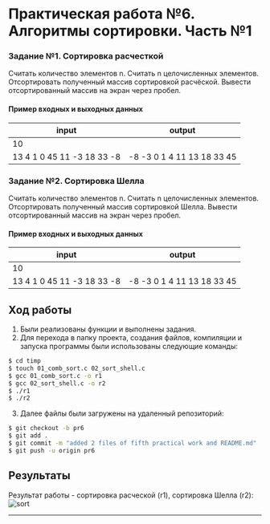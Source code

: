 # Практическая работа №6. Алгоритмы сортировки. Часть №1

### Задание №1. Сортировка расчесткой

Считать количество элементов n.
Считать n целочисленных элементов.
Отсортировать полученный массив сортировкой расчёской.
Вывести отсортированный массив на экран через пробел.

#### Пример входных и выходных данных

| input     | output      |
| ----------| ------------|
| 10 |  |
|13 4 1 0 45 11 -3 18 33 -8|-8 -3 0 1 4 11 13 18 33 45 |

### Задание №2. Сортировка Шелла

Считать количество элементов n.
Считать n целочисленных элементов.
Отсортировать полученный массив сортировкой Шелла.
Вывести отсортированный массив на экран через пробел.


#### Пример входных и выходных данных

| input     | output      |
| ----------| ------------|
| 10 |  |
|13 4 1 0 45 11 -3 18 33 -8|-8 -3 0 1 4 11 13 18 33 45 | 

##  Ход работы

1. Были реализованы функции и выполнены задания.
2. Для перехода в папку проекта, создания файлов, компиляции и запуска программы были использованы следующие команды:
```sh
$ cd timp
$ touch 01_comb_sort.c 02_sort_shell.c
$ gcc 01_comb_sort.c -o r1
$ gcc 02_sort_shell.c -o r2
$ ./r1
$ ./r2
```
3. Далее файлы были загружены на удаленный репозиторий:
```sh
$ git checkout -b pr6
$ git add .
$ git commit -m "added 2 files of fifth practical work and README.md"
$ git push -u origin pr6
```

## Результаты

Результат работы - сортировка расческой (r1), сортировка Шелла (r2):
![](https://cdn1.savepice.ru/uploads/2019/4/7/39d512fe04bf2846030675c41cb6e346-full.png "sort")

---
